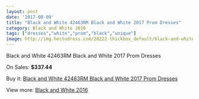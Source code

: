 ```yaml
---
layout: post
date: '2017-08-09'
title: "Black and White 42463RM Black and White 2017 Prom Dresses"
category: Black and White 2016
tags: ["dresses","white","prom","black","unique"]
image: http://img.hectodress.com/28222-thickbox_default/black-and-white-42463rm-black-and-white-2012-prom-dresses.jpg
---
```

Black and White 42463RM Black and White 2017 Prom Dresses

On Sales: **$337.44**
<a href="https://www.hectodress.com/black-and-white-2013/13169-black-and-white-42463rm-black-and-white-2012-prom-dresses.html"><amp-img layout="responsive" width="600" height="600" src="//img.hectodress.com/28222-thickbox_default/black-and-white-42463rm-black-and-white-2012-prom-dresses.jpg" alt="Black and White 42463RM Black and White 2017 Prom Dresses 0" /></a>

Buy it: [Black and White 42463RM Black and White 2017 Prom Dresses](https://www.hectodress.com/black-and-white-2013/13169-black-and-white-42463rm-black-and-white-2012-prom-dresses.html "Black and White 42463RM Black and White 2017 Prom Dresses")

View more: [Black and White 2016](https://www.hectodress.com/206-black-and-white-2013 "Black and White 2016")